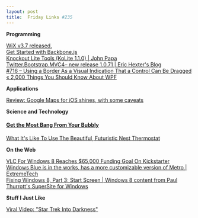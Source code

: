 ```yaml
---
layout: post
title:  Friday Links #235
---
```

**Programming**

[WiX v3.7 released.](http://robmensching.com/blog/posts/2012/12/24/WiX-v3.7-released)   
[Get Started with Backbone.js](http://www.sitepoint.com/get-started-with-backbone-js/)   
[Knockout Lite Tools (KoLite 1.1.0) | John Papa](http://www.johnpapa.net/kolite1-1/)   
[Twitter.Bootstrap.MVC4– new release 1.0.71 | Eric Hexter's Blog](http://lostechies.com/erichexter/2012/12/24/twitter-bootstrap-mvc4-new-release-1-0-71/)   
[#716 – Using a Border As a Visual Indication That a Control Can Be Dragged « 2,000 Things You Should Know About WPF](http://wpf.2000things.com/2012/12/20/716-using-a-border-as-a-visual-indication-that-a-control-can-be-dragged/)

**Applications**

[Review: Google Maps for iOS shines, with some caveats](http://news.consumerreports.org/electronics/2012/12/google-maps-for-iphone.html?EXTKEY=I72RSE0)

**Science and Technology**

#### [Get the Most Bang From Your Bubbly](http://www.sciencefriday.com/segment/12/28/2012/get-the-most-bang-from-your-bubbly.html)   
[What It's Like To Use The Beautiful, Futuristic Nest Thermostat](http://www.popsci.com/gadgets/article/2012-12/what-its-use-beautiful-futuristic-nest-thermostat)

**On the Web**

[VLC For Windows 8 Reaches $65,000 Funding Goal On Kickstarter](http://news.slashdot.org/story/12/12/23/2237202/vlc-for-windows-8-reaches-65000-funding-goal-on-kickstarter)   
[Windows Blue is in the works, has a more customizable version of Metro | ExtremeTech](http://www.extremetech.com/computing/144143-leaked-info-says-that-windows-blue-will-feature-a-more-customizable-version-of-metro)   
[Fixing Windows 8, Part 3: Start Screen | Windows 8 content from Paul Thurrott's SuperSite for Windows](http://winsupersite.com/windows-8/fixing-windows-8-part-3-start-screen)

**Stuff I Just Like**

[Viral Video: "Star Trek Into Darkness"](http://allthingsd.com/20121224/viral-video-star-trek-into-darkness/)
